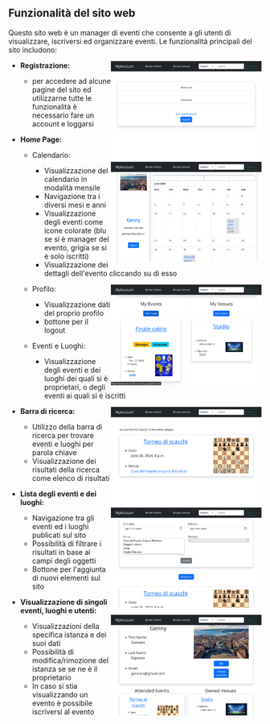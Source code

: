## Funzionalità del sito web

Questo sito web è un manager di eventi che consente a gli utenti di visualizzare, iscriversi ed organizzare eventi. Le funzionalità principali del sito includono:

   
* **Registrazione:**
    <img align="right" src="readme_imgs/register.png" alt="My Image"  width="300">
    * per accedere ad alcune pagine del sito ed utilizzarne tutte le funzionalità è necessario fare un account e loggarsi  
* **Home Page:**
   * Calendario:
       <img align="right" src="readme_imgs/home.png" alt="My Image"  width="300">

       * Visualizzazione del calendario in modalità mensile
       * Navigazione tra i diversi mesi e anni
       * Visualizzazione degli eventi come icone colorate (blu se si è manager del evento, grigia se si è solo iscritti)
       * Visualizzazione dei dettagli dell'evento cliccando su di esso

   * Profilo:
       <img align="right" src="readme_imgs/home.1.png" alt="My Image" width="300">
       * Visualizzazione dati del proprio profilo
       * bottone per il logout
   * Eventi e Luoghi:
       * Visualizzazione degli eventi e dei luoghi dei quali si è proprietari, o degli eventi ai quali si è iscritti

* **Barra di ricerca:**
    <img align="right" src="readme_imgs/search.png" alt="My Image" width="300">
    * Utilizzo della barra di ricerca per trovare eventi e luoghi per parola chiave
    * Visualizzazione dei risultati della ricerca come elenco di risultati
* **Lista degli eventi e dei luoghi:**
    <img align="right" src="readme_imgs/showevents.png" alt="My Image" width="300">
    * Navigazione tra gli eventi ed i luoghi publicati sul sito
    * Possibilità di filtrare i risultati in base ai campi degli oggetti
    * Bottone per l'aggiunta di nuovi elementi sul sito
* **Visualizzazione di singoli eventi, luoghi e utenti:**
    <img align="right" src="readme_imgs/showuser.png" alt="My Image" width="300">
    * Visualizzazioni della specifica istanza e dei suoi dati
    * Possibilità di modifica/rimozione del istanza se se ne è il proprietario
    * In caso si stia visualizzando un evento è possibile iscriversi al evento


